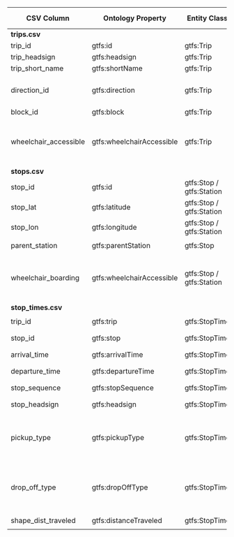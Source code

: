 | CSV Column           | Ontology Property | Entity Class | Rel. Entity Class | Subject Generation    | Join Condition | Datatype | Function Name | Function Output |
| --- | --- | --- | --- | --- | --- | --- | --- | --- |
| **trips.csv** |  |  |  |  |  |  |  |  |
| trip_id | gtfs:id | gtfs:Trip |  | `generate_trip_subject(trip_id)` |  | xsd:string |  | `http://transport.linkeddata.es/resource/Trip/{trip_id}` |
| trip_headsign | gtfs:headsign | gtfs:Trip |  | `generate_trip_subject(trip_id)` |  | xsd:string |  |  |
| trip_short_name | gtfs:shortName | gtfs:Trip |  | `generate_trip_subject(trip_id)` |  | xsd:string |  |  |
| direction_id | gtfs:direction | gtfs:Trip | skos:Concept | `generate_trip_subject(trip_id)` |  |  | `map_direction(direction_id)` | `http://transport.linkeddata.es/kos/direction/one-direction`, `http://transport.linkeddata.es/kos/direction/opposite-direction` |
| block_id | gtfs:block | gtfs:Trip |  | `generate_trip_subject(trip_id)` |  | xsd:string |  |  |
| wheelchair_accessible | gtfs:wheelchairAccessible | gtfs:Trip | skos:Concept | `generate_trip_subject(trip_id)` |  |  | `map_wheelchair(wheelchair_accessible)` | `http://transport.linkeddata.es/kos/wheelchair-accesible/no-information`, `http://transport.linkeddata.es/kos/wheelchair-accesible/accesible`, `http://transport.linkeddata.es/kos/wheelchair-accesible/inaccesible` |
| **stops.csv** |  |  |  |  |  |  |  |  |
| stop_id | gtfs:id | gtfs:Stop / gtfs:Station |  | `generate_stop_subject(stop_id)` |  | xsd:string |  | `http://transport.linkeddata.es/resource/Stop/{stop_id}` |
| stop_lat | gtfs:latitude | gtfs:Stop / gtfs:Station |  | `generate_stop_subject(stop_id)` |  | geo:lat |  |  |
| stop_lon | gtfs:longitude | gtfs:Stop / gtfs:Station |  | `generate_stop_subject(stop_id)` |  | geo:long |  |  |
| parent_station | gtfs:parentStation | gtfs:Stop | gtfs:Station | `generate_stop_subject(stop_id)` | `stops.parent_station == stops.stop_id` |  |  |  |
| wheelchair_boarding | gtfs:wheelchairAccessible | gtfs:Stop / gtfs:Station | skos:Concept | `generate_stop_subject(stop_id)` |  |  | `map_wheelchair(wheelchair_boarding)` | `http://transport.linkeddata.es/kos/wheelchair-accesible/no-information`, `http://transport.linkeddata.es/kos/wheelchair-accesible/accesible`, `http://transport.linkeddata.es/kos/wheelchair-accesible/inaccesible` |
| **stop_times.csv** |  |  |  |  |  |  |  |  |
| trip_id | gtfs:trip | gtfs:StopTime | gtfs:Trip | `generate_stop_time_subject(trip_id, stop_sequence)` | `stop_times.trip_id == trips.trip_id` |  |  |  |
| stop_id | gtfs:stop | gtfs:StopTime | gtfs:Stop | `generate_stop_time_subject(trip_id, stop_sequence)` | `stop_times.stop_id == stops.stop_id` |  |  |  |
| arrival_time | gtfs:arrivalTime | gtfs:StopTime |  | `generate_stop_time_subject(trip_id, stop_sequence)` |  | schema:Time |  |  |
| departure_time | gtfs:departureTime | gtfs:StopTime |  | `generate_stop_time_subject(trip_id, stop_sequence)` |  | schema:Time |  |  |
| stop_sequence | gtfs:stopSequence | gtfs:StopTime |  | `generate_stop_time_subject(trip_id, stop_sequence)` |  | xsd:nonNegativeInteger |  |  |
| stop_headsign | gtfs:headsign | gtfs:StopTime |  | `generate_stop_time_subject(trip_id, stop_sequence)` |  | xsd:string |  |  |
| pickup_type | gtfs:pickupType | gtfs:StopTime | skos:Concept | `generate_stop_time_subject(trip_id, stop_sequence)` |  |  | `map_pickup(pickup_type)` | `http://transport.linkeddata.es/kos/pickup/available`, `http://transport.linkeddata.es/kos/pickup/not-available`, `http://transport.linkeddata.es/kos/pickup/must-phone`, `http://transport.linkeddata.es/kos/pickup/coordinate-with-driver` |
| drop_off_type | gtfs:dropOffType | gtfs:StopTime | skos:Concept | `generate_stop_time_subject(trip_id, stop_sequence)` |  |  | `map_dropoff(drop_off_type)` | `http://transport.linkeddata.es/kos/drop-off/available`, `http://transport.linkeddata.es/kos/drop-off/not-available`, `http://transport.linkeddata.es/kos/drop-off/must-phone`, `http://transport.linkeddata.es/kos/drop-off/coordinate-with-driver` |
| shape_dist_traveled | gtfs:distanceTraveled | gtfs:StopTime |  | `generate_stop_time_subject(trip_id, stop_sequence)` |  | gtfs:nonNegativeFloat |  |  |

